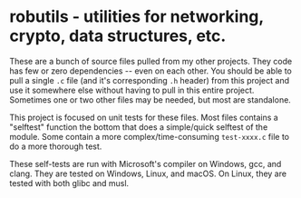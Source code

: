 # robutils - utilities for networking, crypto, data structures, etc.

These are a bunch of source files pulled from my other projects. They code has few or
zero dependencies -- even on each other. You should be able to pull a single `.c` file
(and it's corresponding `.h` header) from this project and use it somewhere else without
having to pull in this entire project. Sometimes one or two other files may be needed,
but most are standalone.

This project is focused on unit tests for these files. Most files contains a "selftest"
function the bottom that does a simple/quick selftest of the module. Some contain
a more complex/time-consuming `test-xxxx.c` file to do a more thorough test.

These self-tests are run with Microsoft's compiler on Windows, gcc, and clang. They
are tested on Windows, Linux, and macOS. On Linux, they are tested with both glibc and musl.

